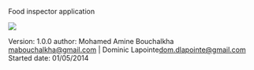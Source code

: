 Food inspector application

<img src="https://magnum-ci.com/status/3785b25b65faa26df85234c2caa0c57a.png"/>


Version:        1.0.0
author:         Mohamed Amine Bouchalkha mabouchalkha@gmail.com | Dominic Lapointe<dom.dlapointe@gmail.com>
Started date:   01/05/2014
